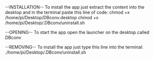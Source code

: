 --INSTALLATION--
To install the app just extract the content into the desktop and in the terminal paste this line of code:
chmod +x /home/pi/Desktop/DBconv.desktop
chmod +x /home/pi/Desktop/.DBconv/uninstall.sh

--OPENING--
To start the app open the launcher on the desktop called DBconv

--REMOVING--
To install the app just type this line into the terminal:
./home/pi/Desktop/.DBconv/uninstall.sh